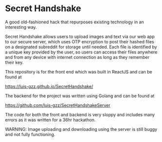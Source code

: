 # Secret Handshake

A good old-fashioned hack that repurposes existing technology in an interesting way.

Secret Handshake allows users to upload images and text via our web app to our secure server, which uses OTP encryption to post their hashed files on a designated subreddit for storage until needed. Each file is identified by a unique key provided by the user, so users can access their files anywhere and from any device with internet connection as long as they remember their key.

This repository is for the front end which was built in ReactJS and can be found at 

  https://luis-gzz.github.io/SecretHandshake/

The backend for the project was written using Golang and can be found at 

  https://github.com/luis-gzz/SecretHandshakeServer

The code for both the front and backend is very sloppy and includes many errors as it was written for a 36hr hackathon.

WARNING: Image uploading and downloading using the server is still buggy and not fully functioning.
